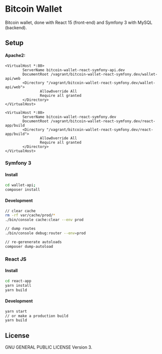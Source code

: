 Bitcoin Wallet
==========

Bitcoin wallet, done with React 15 (front-end) and Symfony 3 with MySQL (backend).

## Setup

#### Apache2:

```
<VirtualHost *:80>
        ServerName bitcoin-wallet-react-symfony-api.dev
        DocumentRoot /vagrant/bitcoin-wallet-react-symfony.dev/wallet-api/web
        <Directory "/vagrant/bitcoin-wallet-react-symfony.dev/wallet-api/web">
                AllowOverride All
                Require all granted
        </Directory>
</VirtualHost>

<VirtualHost *:80>
        ServerName bitcoin-wallet-react-symfony.dev
        DocumentRoot /vagrant/bitcoin-wallet-react-symfony.dev/react-app/build
        <Directory "/vagrant/bitcoin-wallet-react-symfony.dev/react-app/build">
                AllowOverride All
                Require all granted
        </Directory>
</VirtualHost>
```

### Symfony 3

#### Install
```sh
cd wallet-api;
composer install
```

#### Development
```sh
// clear cache
rm -rf var/cache/prod/*
./bin/console cache:clear --env prod

// dump routes
./bin/console debug:router --env=prod

// re-gerenerate autoloads
composer dump-autoload
```

### React JS

#### Install
```sh
cd react-app
yarn install
yarn build
```

#### Development
```sh
yarn start
// or make a production build
yarn build
```

## License

GNU GENERAL PUBLIC LICENSE Version 3.
